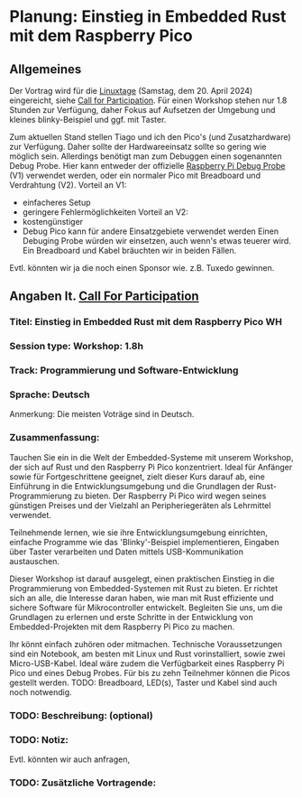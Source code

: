 # Planung: Einstieg in Embedded Rust mit dem Raspberry Pico

## Allgemeines

Der Vortrag wird für die [Linuxtage](https://www.luga.de/static//LIT-2024/) (Samstag, dem 20. April 2024)
eingereicht, siehe [Call for Participation](https://pretalx.luga.de/lit-2024/cfp). Für einen Workshop stehen nur 1.8 Stunden zur Verfügung,
daher Fokus auf Aufsetzen der Umgebung und kleines blinky-Beispiel und ggf. mit Taster.

Zum aktuellen Stand stellen Tiago und ich den Pico's (und Zusatzhardware)  zur Verfügung.
Daher sollte der Hardwareeinsatz sollte so gering wie möglich sein.
Allerdings benötigt man zum Debuggen einen sogenannten Debug Probe.
Hier kann entweder der offizielle [Raspberry Pi Debug Probe](https://www.raspberrypi.com/documentation/microcontrollers/debug-probe.html) (V1)
verwendet werden, oder ein normaler Pico mit Breadboard und Verdrahtung (V2).
Vorteil an V1: 
 * einfacheres Setup
 * geringere Fehlermöglichkeiten
Vorteil an V2: 
 * kostengünstiger
 * Debug Pico kann für andere Einsatzgebiete verwendet werden
Einen Debuging Probe würden wir einsetzen, auch wenn's etwas teuerer wird.
Ein Breadboard und Kabel bräuchten wir in beiden Fällen.

Evtl. könnten wir ja die noch einen Sponsor wie. z.B. Tuxedo gewinnen.

## Angaben lt. [Call For Participation](https://pretalx.luga.de/lit-2024/submit/hxNRbs/info/)

### Titel: Einstieg in Embedded Rust mit dem Raspberry Pico WH

### Session type: Workshop: 1.8h

### Track: Programmierung und Software-Entwicklung

### Sprache: Deutsch

Anmerkung:
Die meisten Voträge sind in Deutsch.

### Zusammenfassung:

Tauchen Sie ein in die Welt der Embedded-Systeme mit unserem Workshop, der sich auf Rust und den Raspberry Pi Pico konzentriert. Ideal für Anfänger sowie für Fortgeschrittene geeignet, zielt dieser Kurs darauf ab, eine Einführung in die Entwicklungsumgebung und die Grundlagen der Rust-Programmierung zu bieten. Der Raspberry Pi Pico wird wegen seines günstigen Preises und der Vielzahl an Peripheriegeräten als Lehrmittel verwendet.

Teilnehmende lernen, wie sie ihre Entwicklungsumgebung einrichten, einfache Programme wie das 'Blinky'-Beispiel implementieren, Eingaben über Taster verarbeiten und Daten mittels USB-Kommunikation austauschen. 

Dieser Workshop ist darauf ausgelegt, einen praktischen Einstieg in die Programmierung von Embedded-Systemen mit Rust zu bieten. Er richtet sich an alle, die Interesse daran haben, wie man mit Rust effiziente und sichere Software für Mikrocontroller entwickelt. Begleiten Sie uns, um die Grundlagen zu erlernen und erste Schritte in der Entwicklung von Embedded-Projekten mit dem Raspberry Pi Pico zu machen.

Ihr könnt einfach zuhören oder mitmachen. Technische Voraussetzungen sind ein Notebook, am besten mit Linux und Rust vorinstalliert, sowie zwei Micro-USB-Kabel. Ideal wäre zudem die Verfügbarkeit eines Raspberry Pi Pico und eines Debug Probes. Für bis zu zehn Teilnehmer können die Picos gestellt werden.
TODO: Breadboard, LED(s), Taster und Kabel sind auch noch notwendig.

### TODO: Beschreibung: (optional)

### TODO: Notiz:

Evtl. könnten wir auch anfragen, 

### TODO: Zusätzliche Vortragende: 
